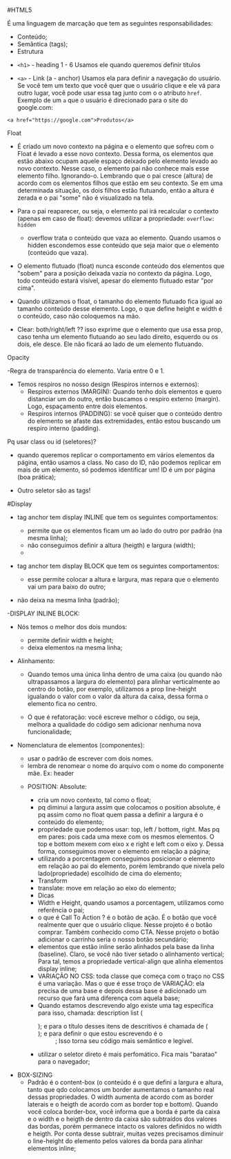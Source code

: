 #HTML5

É uma linguagem de marcação que tem as seguintes responsabilidades:

- Conteúdo;
- Semântica (tags);
- Estrutura

* `<h1>` - heading 1 - 6
  Usamos ele quando queremos definir títulos

- `<a>` - Link (a - anchor)
  Usamos ela para definir a navegação do usuário. Se você tem um texto que você quer que o usuário clique e ele vá para outro lugar, você pode usar essa tag junto com o o atributo `href`. Exemplo de um `a` que o usuário é direcionado para o site do google.com:

```
<a href="https://google.com">Produtos</a>

```

Float

- É criado um novo contexto na página e o elemento que sofreu com o Float é levado a esse novo contexto. Dessa forma, os elementos que estão abaixo ocupam aquele espaço deixado pelo elemento levado ao novo contexto. Nesse caso, o elemento pai não conhece mais esse elemento filho. Ignorando-o. Lembrando que o pai cresce (altura) de acordo com os elementos filhos que estão em seu contexto. Se em uma determinada situação, os dois filhos estão flutuando, então a altura é zerada e o pai "some" não é visualizado na tela.

- Para o pai reaparecer, ou seja, o elemento pai irá recalcular o contexto (apenas em caso de float): devemos utilizar a propriedade:
  `overflow: hidden`

  - overflow trata o conteúdo que vaza ao elemento. Quando usamos o hidden escondemos esse conteúdo que seja maior que o elemento (conteúdo que vaza).

- O elemento flutuado (float) nunca esconde conteúdo dos elementos que "sobem" para a posição deixada vazia no contexto da página. Logo, todo conteúdo estará visível, apesar do elemento flutuado estar "por cima".

- Quando utilizamos o float, o tamanho do elemento flutuado fica igual ao tamanho conteúdo desse elemento. Logo, o que define height e width é o conteúdo, caso não coloquemos na mão.

- Clear: both/right/left ?? isso exprime que o elemento que usa essa prop, caso tenha um elemento flutuando ao seu lado direito, esquerdo ou os dois, ele desce. Ele não ficará ao lado de um elemento flutuando.

Opacity

-Regra de transparência do elemento. Varia entre 0 e 1.

- Temos respiros no nosso design (Respiros internos e externos):
  - Respiros externos (MARGIN): Quando tenho dois elementos e quero distanciar um do outro, então buscamos o respiro externo (margin). Logo, espaçamento entre dois elementos.
  - Respiros internos (PADDING): se você quiser que o conteúdo dentro do elemento se afaste das extremidades, então estou buscando um respiro interno (padding).

Pq usar class ou id (seletores)?

- quando queremos replicar o comportamento em vários elementos da página, então usamos a class. No caso do ID, não podemos replicar em mais de um elemento, só podemos identificar um! ID é um por página (boa prática);

- Outro seletor são as tags!

#Display

- tag anchor tem display INLINE que tem os seguintes comportamentos:

  - permite que os elementos ficam um ao lado do outro por padrão (na mesma linha);
  - não conseguimos definir a altura (heigth) e largura (width);
  -

- tag anchor tem display BLOCK que tem os seguintes comportamentos:
  - esse permite colocar a altura e largura, mas repara que o elemento vai um para baixo do outro;
- não deixa na mesma linha (padrão);

-DISPLAY INLINE BLOCK:

- Nós temos o melhor dos dois mundos:

  - permite definir width e height;
  - deixa elementos na mesma linha;

- Alinhamento:

  - Quando temos uma única linha dentro de uma caixa (ou quando não ultrapassamos a largura do elemento) para alinhar verticalmente ao centro do botão, por exemplo, utilizamos a prop line-height igualando o valor com o valor da altura da caixa, dessa forma o elemento fica no centro.

  - O que é refatoração: você escreve melhor o código, ou seja, melhora a qualidade do código sem adicionar nenhuma nova funcionalidade;

* Nomenclatura de elementos (componentes):

  - usar o padrão de escrever com dois nomes.
  - lembra de renomear o nome do arquivo com o nome do componente mãe. Ex: header

  * POSITION: Absolute:
    - cria um novo contexto, tal como o float;
    - pq diminui a largura assim que colocamos o position absolute, é pq assim como no float quem passa a definir a largura é o conteúdo do elemento;
    - propriedade que podemos usar: top, left / bottom, right. Mas pq em pares: pois cada uma mexe com os mesmos elementos. O top e bottom mexem com eixo x e right e left com o eixo y. Dessa forma, conseguimos mover o elemento em relação a página;
    - utilizando a porcentagem conseguimos posicionar o elemento em relação ao pai do elemento, porém lembrando que nivela pelo lado(propriedade) escolhido de cima do elemento;


    * Transform
     - translate: move em relação ao eixo do elemento;


     * Dicas
      - Width e Height, quando usamos a porcentagem, utilizamos como referência o pai;
      - o que é Call To Action ? é o botão de ação. É o botão que você realmente quer que o usuário clique. Nesse projeto é o botão comprar. Também conhecido como CTA. Nesse projeto o botão adicionar o carrinho seria o nosso botão secundário;
      - elementos que estão inline serão alinhados pela base da linha (baseline). Claro, se você não tiver setado o alinhamento vertical; Para tal, temos a propriedade vertical-align que alinha elementos display inline;
      - VARIAÇÃO NO CSS: toda classe que começa com o traço no CSS é uma variação. Mas o que é esse troço de VARIAÇÃO: ela precisa de uma base e depois dessa base é adicionado um recurso que fará uma diferença com aquela base;
      - Quando estamos descrevendo algo existe uma tag específica para isso, chamada: description list (<dl>); e para o título desses itens de descritivos é chamada de (<dt>); e para definir o que estou escrevendo é o <dd>; Isso torna seu código mais semântico e legível.
      - utilizar o seletor direto é mais perfomático. Fica mais "baratao" para o navegador;

- BOX-SIZING
  - Padrão é o content-box (o conteúdo é o que defini a largura e altura, tanto que qdo colocamos um border aumentamos o tamanho real dessas propriedades. O width aumenta de acordo com as border laterais e o heigth de acordo com as border top e bottom). Quando você coloca border-box, você informa que a borda é parte da caixa e o width e o heigth de dentro da caixa são subtraídos dos valores das bordas, porém permanece intacto os valores definidos no width e heigth. Por conta desse subtrair, muitas vezes precisamos diminuir o line-height do elemento pelos valores da borda para alinhar elementos inline;
